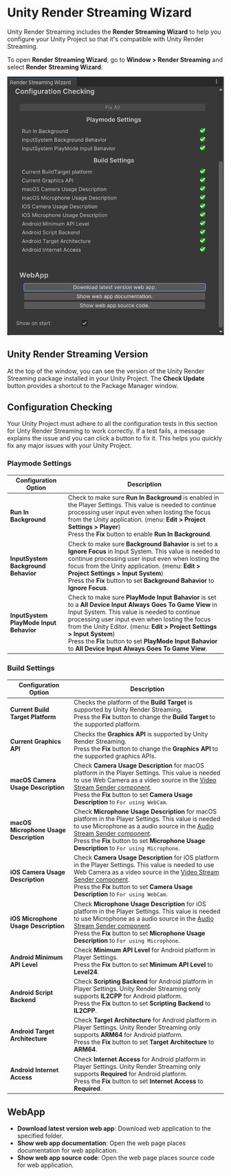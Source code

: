 # Unity Render Streaming Wizard

Unity Render Streaming includes the **Render Streaming Wizard** to help you configure your Unity Project so that it's compatible with Unity Render Streaming.

To open **Render Streaming Wizard**, go to **Window > Render Streaming** and select **Render Streaming Wizard**.

![Render Streaming Wizard](images/renderstreaming_wizard.png)

## Unity Render Streaming Version

At the top of the window, you can see the version of the Unity Render Streaming package installed in your Unity Project. The **Check Update** button provides a shortcut to the Package Manager window.

## Configuration Checking

Your Unity Project must adhere to all the configuration tests in this section for Unty Render Streaming to work correctly. If a test fails, a message explains the issue and you can click a button to fix it. This helps you quickly fix any major issues with your Unity Project.

### Playmode Settings

| Configuration Option | Description |
| --- | ---- |
| **Run In Background** | Check to make sure **Run In Background** is enabled in the Player Settings. This value is needed to continue processing user input even when losting the focus from the Unity application. (menu: **Edit > Project Settings > Player**) <br/> Press the **Fix** button to enable **Run In Background**. |
| **InputSystem Background Behavior** | Check to make sure **Background Bahavior** is set to a **Ignore Focus** in Input System. This value is needed to continue processing user input even when losting the focus from the Unity application. (menu: **Edit > Project Settings > Input System**) <br/> Press the **Fix** button to set **Background  Bahavior** to **Ignore Focus**. |
| **InputSystem PlayMode Input Behavior** | Check to make sure **PlayMode Input Bahavior** is set to a **All Device Input Always Goes To Game View** in Input System. This value is needed to continue processing user input even when losting the focus from the Unity Editor. (menu: **Edit > Project Settings > Input System**) <br/> Press the **Fix** button to set **PlayMode Input Bahavior** to **All Device Input Always Goes To Game View**. |

### Build Settings

| Configuration Option | Description |
| --- | ---- |
| **Current Build Target Platform** | Checks the platform of the **Build Target** is supported by Unity Render Streaming. <br/> Press the **Fix** button to change the **Build Target** to the supported platform. |
| **Current Graphics API** | Checks the **Graphics API** is supported by Unity Render Streaming. <br/> Press the **Fix** button to change the **Graphics API** to the supported graphics APIs. |
| **macOS Camera Usage Description** | Check **Camera Usage Description** for macOS platform in the Player Settings. This value is needed to use Web Camera as a video source in the [Video Stream Sender component](). <br/> Press the **Fix** button to set **Camera Usage Description** to `For using WebCam`. |
| **macOS Microphone Usage Description** | Check **Microphone Usage Description** for macOS platform in the Player Settings. This value is needed to use Microphone as a audio source in the [Audio Stream Sender component](). <br/> Press the **Fix** button to set **Microphone Usage Description** to `For using Microphone`. |
| **iOS Camera Usage Description** | Check **Camera Usage Description** for iOS platform in the Player Settings. This value is needed to use Web Camera as a video source in the [Video Stream Sender component](). <br/> Press the **Fix** button to set **Camera Usage Description** to `For using WebCam`. |
| **iOS Microphone Usage Description** | Check **Microphone Usage Description** for iOS platform in the Player Settings. This value is needed to use Microphone as a audio source in the [Audio Stream Sender component](). <br/> Press the **Fix** button to set **Microphone Usage Description** to `For using Microphone`. |
| **Android Minimum API Level** | Check **Minimum API Level** for Android platform in Player Settings. <br/> Press the **Fix** button to set **Minimum API Level** to **Level24**. |
| **Android Script Backend** | Check **Scripting Backend**  for Android platform in Player Settings. Unity Render Streaming only supports **IL2CPP** for Android platform. <br/> Press the **Fix** button to set **Scripting Backend** to **IL2CPP**.
| **Android Target Architecture** | Check **Target Architecture** for Android platform in Player Settings. Unity Render Streaming only supports **ARM64** for Android platform. <br/> Press the **Fix** button to set **Target Architecture** to **ARM64**. |
| **Android Internet Access** | Check **Internet Access** for Android platform in Player Settings. Unity Render Streaming only supports **Required** for Android platform. <br/> Press the **Fix** button to set **Internet Access** to **Required**. |

## WebApp

- **Download latest version web app**: Download web application to the specified folder.
- **Show web app documentation**: Open the web page places documentation for web application.
- **Show web app source code**: Open the web page places source code for web application.
